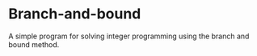 # Branch-and-bound
A simple program for solving integer programming using the branch and bound method.

